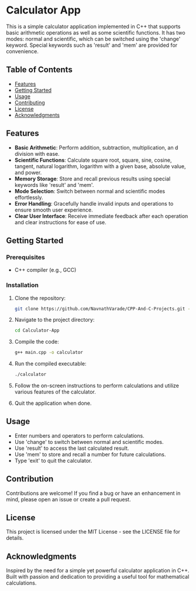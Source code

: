 # Calculator App

This is a simple calculator application implemented in C++ that supports basic arithmetic operations as well as some scientific functions. It has two modes: normal and scientific, which can be switched using the 'change' keyword. Special keywords such as 'result' and 'mem' are provided for convenience.

## Table of Contents

- [Features](#features)
- [Getting Started](#getting-started)
- [Usage](#usage)
- [Contributing](#contributing)
- [License](#license)
- [Acknowledgments](#Acknowledgments)

## Features

- **Basic Arithmetic**: Perform addition, subtraction, multiplication, an d division with ease.
- **Scientific Functions**: Calculate square root, square, sine, cosine, tangent, natural logarithm, logarithm with a given base, absolute value, and power.
- **Memory Storage**: Store and recall previous results using special keywords like 'result' and 'mem'.
- **Mode Selection**: Switch between normal and scientific modes effortlessly.
- **Error Handling**: Gracefully handle invalid inputs and operations to ensure smooth user experience.
- **Clear User Interface**: Receive immediate feedback after each operation and clear instructions for ease of use.

## Getting Started

### Prerequisites

- C++ compiler (e.g., GCC)

### Installation

1. Clone the repository:

   ```bash
   git clone https://github.com/NavnathVarade/CPP-And-C-Projects.git -b main --single-branch Calculator-App

2. Navigate to the project directory:

    ```bash
    cd Calculator-App

3. Compile the code:

    ```bash
    g++ main.cpp -o calculator

4. Run the compiled executable:

    ```bash
    ./calculator

5. Follow the on-screen instructions to perform calculations and utilize various features of the calculator.

6. Quit the application when done.

## Usage
- Enter numbers and operators to perform calculations.
- Use 'change' to switch between normal and scientific modes.
- Use 'result' to access the last calculated result.
- Use 'mem' to store and recall a number for future calculations.
- Type 'exit' to quit the calculator.

## Contribution
Contributions are welcome! If you find a bug or have an enhancement in mind, please open an issue or create a pull request.

## License 
This project is licensed under the MIT License - see the LICENSE file for details.

## Acknowledgments
Inspired by the need for a simple yet powerful calculator application in C++. Built with passion and dedication to providing a useful tool for mathematical calculations.
